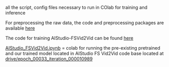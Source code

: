 all the script, config files necessary to run in COlab for training and inference

For preprocessing the raw data, the code and preprocessing packages are available [here](https://drive.google.com/drive/folders/1qY7QlORd2qCaayiUn4-aWbCRJ3ma7VWM )

The code for training AIStudio-FSVid2Vid can be found [here](https://drive.google.com/drive/folders/1ZqkhkmHLehTmpvY2XUBlHQ386ckr1CxG )

[AIStudio_FSVid2Vid.ipynb](https://github.com/grewe/AutoGuide/blob/main/Models/AIStudioFSVid2VId/Code/AIStudio_FSVid2Vid.ipynb) = colab for running the pre-existing pretrained and our trained model located in AIStudio FS Vid2Vid code base located at  [drive/epoch_00033_iteration_000010989](https://drive.google.com/drive/folders/1Xltzwo_mZE2Q5y8G1igg8aaJE7bXJPcJ)

